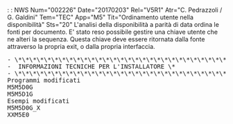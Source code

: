  :  : NWS Num="002226" Date="20170203" Rel="V5R1" Atr="C. Pedrazzoli / G. Galdini" Tem="TEC" App="M5" Tit="Ordinamento utente nella disponibilità" Sts="20"
L'analisi della disponibilità a parità di data ordina le fonti per documento.
E' stato reso possibile gestire una chiave utente che ne alteri la sequenza.
Questa chiave deve essere ritornata dalla fonte attraverso la propria exit, o dalla propria interfaccia.

<pre>
- \*\*\*\*\*\*\*\*\*\*\*\*\*\*\*\*\*\*\*\*\*\*\*\*\*\*\*\*\*\*\*\*\*\*\*\*\*\*\*\*\*\*\*
-  INFORMAZIONI TECNICHE PER L'INSTALLATORE \*
- \*\*\*\*\*\*\*\*\*\*\*\*\*\*\*\*\*\*\*\*\*\*\*\*\*\*\*\*\*\*\*\*\*\*\*\*\*\*\*\*\*\*\*
Programmi modificati
M5M5D0G
M5M5D1G
Esempi modificati
M5M5D0G_X
XXM5E0
</pre>
